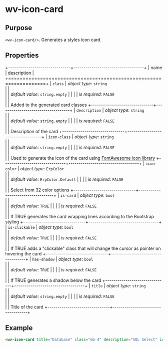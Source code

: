 ﻿<!--{"sort_order":10, "name": "wv-icon-card", "label": "wv-icon-card"}-->
# wv-icon-card

## Purpose

`<wv-icon-card/>`. Generates a styles icon card.

## Properties

+-------------------------------+-----------------------------------+
| name                          | description                       |
+===============================+===================================+
| `class`                       | *object type*: `string`                         
|                               |         
|                               | *default value*: `string.empty`
|                               |
|                               | *is required*: `FALSE`                      
|                               |                                   
|                               | Added to the generated card classes
+-------------------------------+-----------------------------------+
| `description`                 | *object type*: `string`                         
|                               |         
|                               | *default value*: `string.empty`
|                               |
|                               | *is required*: `FALSE`                      
|                               |                                   
|                               | Description of the card 
+-------------------------------+-----------------------------------+
| `icon-class`                  | *object type*: `string`                         
|                               |         
|                               | *default value*: `string.empty`
|                               |
|                               | *is required*: `FALSE`                      
|                               |                                   
|                               | Used to generate the icon of the card using [FontAwesome icon library](https://fontawesome.com/icons)
+-------------------------------+-----------------------------------+
| `icon-color`                  | *object type*: `ErpColor`                         
|                               |         
|                               | *default value*: `ErpColor.Default`
|                               |
|                               | *is required*: `FALSE`                      
|                               |                                   
|                               | Select from 32 color options
+-------------------------------+-----------------------------------+
| `is-card`                     | *object type*: `bool`                         
|                               |         
|                               | *default value*: `TRUE`
|                               |
|                               | *is required*: `FALSE`                      
|                               |                                   
|                               | If TRUE generates the card wrapping lines according to the Bootstrap styling
+-------------------------------+-----------------------------------+
| `is-clickable`                | *object type*: `bool`                         
|                               |         
|                               | *default value*: `TRUE`
|                               |
|                               | *is required*: `FALSE`                      
|                               |                                   
|                               | If TRUE adds a "clickable" class that will change the cursor as pointer on hovering the card
+-------------------------------+-----------------------------------+
| `has-shadow`                  | *object type*: `bool`                         
|                               |         
|                               | *default value*: `TRUE`
|                               |
|                               | *is required*: `FALSE`                      
|                               |                                   
|                               | If TRUE generates a shadow below the card
+-------------------------------+-----------------------------------+
| `title`                       | *object type*: `string`                         
|                               |         
|                               | *default value*: `string.empty`
|                               |
|                               | *is required*: `FALSE`                      
|                               |                                   
|                               | Title of the card 
+-------------------------------+-----------------------------------+



## Example

```html
<wv-icon-card title="Database" class="mb-4" description="SQL Select" icon-class="fas fa-fw fa-database" icon-color="Purple"></wv-icon-card>
```

